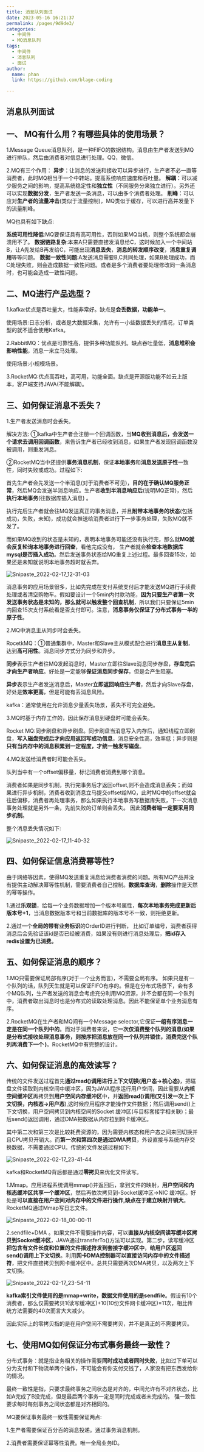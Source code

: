 ```yaml
---
title: 消息队列面试
date: 2023-05-16 16:21:37
permalink: /pages/9d9de3/
categories: 
  - 中间件
  - MQ消息队列
tags: 
  - 中间件
  - 消息队列
  - 面试
author: 
  name: phan
  link: https://github.com/blage-coding

---
```

## 消息队列面试

## 一、 MQ有什么用？有哪些具体的使用场景？

1.Message Queue消息队列，是一种FIFO的数据结构。消息由生产者发送到MQ进行排队，然后由消费者对信息进行处理。QQ，微信。

2.MQ有三个作用：
**异步**：让消息的发送和接收可以异步进行，生产者不必一直等消费者，此时MQ相当于一个中转站。提高系统响应速度和吞吐量。
**解耦**：可以减少服务之间的影响，提高系统稳定性和**独立性**（不同服务分来独立进行）。另外还可以实现**数据分发**，生产者发送一条消息，可以由多个消费者处理。
**削峰**：可以应对**生产者的流量冲击**(类似于流量控制)，MQ类似于缓存，可以进行高并发量下的流量削峰。

MQ也具有如下缺点:

**系统可用性降低**:MQ要保证具有高可用性，否则如果MQ当机，则整个系统都会崩溃用不了。
**数据链路复杂**:本来A只需要直接发消息给C，这时候加入一个中间站B，让A先发给B再发给C，可能出现**消息丢失**，**消息的转发顺序改变**，**消息重复调用**等等问题。
**数据一致性问题**:A发送消息需要B,C共同处理，如果B处理成功，而C处理失败，则会造成数据一致性问题。或者是多个消费者要处理修改同一条消息时，也可能会造成一致性问题。

## 二、MQ进行产品选型？

1.kafka:优点是吞吐量大，性能非常好。缺点是**会丢数据，功能单一**。

使用场景:日志分析，或者是大数据采集，允许有一小些数据丢失的情况，订单类型的就不适合使用Kafka。

2.RabbitMQ：优点是可靠性高，提供多种功能队列。缺点吞吐量低，**消息堆积会影响性能**，消息一来立马处理。

使用场景:小规模场景。

3.RocketMQ:优点高吞吐，高可用，功能全面。缺点是开源版功能不如云上版本，客户端支持JAVA(不能解耦)。

## 三、如何保证消息不丢失？

1.生产者发送消息时会丢失。

解决方法: ①kafka中生产者会注册一个回调函数，当**MQ收到消息后，会发送一个请求去调用回调函数**，来告诉生产者已经收到消息，如果生产者发现回调函数没被调用，则重发消息。

②RocketMQ当中还提供**事务消息机制**，保证**本地事务**和**消息发送原子性**一致性，同时失败或成功。过程如下:

首先生产者会先发送一个半消息(对于消费者不可见)，**目的在于确认MQ服务正常**，然后MQ会发送半消息响应。生产者**收到半消息响应后**(说明MQ正常)，然后**执行本地事务**(往数据库插入消息) 。

执行完后生产者就会往MQ发送真正的事务消息，并且**附带本地事务的状态**(包括成功，失败，未知)，成功就会推送给消费者进行下一步事务处理，失败MQ就不发了。

而如果MQ收到的状态是未知的，表明本地事务可能还没有执行完，那么就**MQ就会反复轮询本地事务进行回查**，看他完成没有， 生产者就会**检查本地数据库mysql是否插入成功**。然后发送事务状态给MQ重复上述过程。最多回查15次，如果还是未知就说明本地事务超时就丢弃。

![Snipaste_2022-02-17_12-31-03](https://jsd.cdn.zzko.cn/gh/blage-coding/picx-images-hosting@master/20230516/a7b00da1aaf04c5698bc26b955ca8223.s3xiryd4csg.webp)

消息事务的应用场景很多，比如先完成在支付系统支付后才能发送MQ进行手续费处理或者清空购物车。假如要设计一个5min内付款功能，**因为只要生产者第一次发送事务状态是未知的，那么就可以触发整个回查机制**，所以我们只要保证5min内回查15次支付系统看是否支付即可。注意，**消息事务仅保证了分布式事务一半的原子性**。

2.MQ中消息主从同步时会丢失。

RocetkMQ：①普通集群中，Master和Slave主从模式配合进行**消息主从复制**，达到**高可用性**。消息同步方式分为同步和异步。

**同步**表示生产者往MQ发起消息时，Master立即往Slave消息同步存盘，**存盘完后才向生产者响应**。好处是一定能够**保证消息同步保存**，但是会产生阻塞。

**异步**表示生产者发送消息后，Master**立即返回响应生产者**，然后才向Slave存盘，好处是**效率更高**，但是可能有丢消息风险。

kafka：通常使用在允许消息少量丢失场景，丢失不可完全避免。

3.MQ时基于内存工作的，因此保存消息到硬盘时可能会丢失。

Rocket MQ:同步刷盘和异步刷盘。同步刷盘当消息写入内存后，通知线程立即刷盘，**写入磁盘完成后才向应用返回写成功信息**，消息安全性高，效率低；异步则是**只有当内存中的消息积累到一定程度，才统一触发写磁盘**。

4.MQ发送给消费者时可能会丢失。

队列当中有一个offset偏移量，标记消费者消费到哪个消息。

消费者如果是同步机制，执行完事务后才返回offset,则不会造成消息丢失；而如果进行异步机制，消费者收到消息立马提交offset给MQ，此时MQ中的offset就会往后偏移，消费者再处理事务，那么如果执行本地事务写数据库失败，下一次消息事务处理就是另外一条，先前失败的订单则会丢失。 因此**消费者端一定要采用同步机制**。

整个消息丢失情况如下:

![Snipaste_2022-02-17_11-40-32](https://jsd.cdn.zzko.cn/gh/blage-coding/picx-images-hosting@master/20230516/4f575bf9ff3148b98a3b3555604afe0c.1e7iqbiqyjnk.webp)

## 四、如何保证信息消费幂等性?

由于网络等因素，使得MQ发送重复消息给消费者消费的问题。所有MQ产品并没有提供主动解决幂等性机制，需要消费者自己控制。**数据库查询**，**删除**操作是天然的幂等操作。

1.通过**乐观锁**，给每一个业务数据增加一个版本号属性，**每次本地事务完成更新后版本号+1**，当消息数据版本号和当前数据库的版本号不一致，则拒绝更新。

2.通过一个**全局的带有业务标识**的OrderID进行判断， 比如订单编号，消费者获得消息后会先验证该id是否已经被消费，如果没有则进行消息处理后，**把id存入redis设置为已消费。**

## 五、如何保证消息的顺序？

1.MQ只需要保证局部有序(对于一个业务而言)，不需要全局有序。 如果只是有一个队列的话，队列天生就是可以保证FIFO有序的。但是在分布式场景下，会有多个MQ队列，生产者发送的消息会考虑充分利用MQ资源，并不会都在同一个队列中，消费者取出消息时也是分布式的读取处理消息。因此不能保证单个业务消息有序。

2.RocketMQ在生产者和MQ间有一个Message selector,它保证**一组有序消息一定是在同一个队列中的**。而对于消费者来说，它**一次仅消费整个队列的消息(如果是分布式接收处理消息事务，则按序把消息放在同一个队列并锁住，消费完这个队列再消费下一个 )**。RocketMQ中有完整的设计。

## 六、如何保证消息的高效读写？

传统的文件发送过程首先**通过read()调用进行上下文切换(用户态->核心态)**，把磁盘文件读取到内核空间中缓冲区，因为JAVA程序运行用户空间，因此需要从**内核空间缓冲区**再拷贝到**用户空间内存缓冲区**中，并**返回read()调用(又引发一次上下文切换，内核态->用户态**),这时候应用程序才能操作文件数据；然后调用send()上下文切换，用户空间拷贝到内核空间的Socket 缓冲区(与目标套接字相关联)；最后send()返回调用，通过DMA把数据从内存拉到网卡缓冲区。

其中第二次和第三次是比较耗费资源的，因为需要内核态和用户态之间来回切换并且CPU拷贝开销大。而**第一次和第四次是通过DMA拷贝**，外设直接与系统内存交换数据，不需要通过CPU。传统的文件发送过程如下:

![Snipaste_2022-02-17_23-41-44](https://jsd.cdn.zzko.cn/gh/blage-coding/picx-images-hosting@master/20230516/3d3ba60d4ff64731b565748e4d00b3f7.1b9v9hkjcy80.webp)

kafka和RocketMQ背后都是通过**零拷贝**来优化文件读写。

1.Mmap。应用进程系统调用mmap()并返回后，拿到文件的映射，**用户空间和内核态缓冲区共享一个缓冲区**，然后再依次拷贝到-Socket缓冲区->NIC 缓冲区。好处是**可以直接在用户空间对内存中的文件进行操作,缺点在于建立映射开销大**。RocketMQ通过Mmap写日志文件。

![Snipaste_2022-02-18_00-00-11](https://jsd.cdn.zzko.cn/gh/blage-coding/picx-images-hosting@master/20230516/e1554ae5a8da436db23760fcc43bbab7.41hwog13qzy0.webp)

2.sendfile+DMA 。如果文件不需要操作内容，可以**直接从内核空间读写缓冲区拷贝到Socket缓冲区**，JAVA通过transferTo()方法可以实现。第二步，读写缓冲区**把包含有文件长度和位置的文件描述符发到套接字缓冲区中**，**给用户区返回send()调用上下文切换**。利用**网卡DMA控制器可以直接访问内存中的文件描述符**，把文件直接拷贝到网卡缓冲区中。总共只需要两次DMA拷贝，以及两次上下文切换。

![Snipaste_2022-02-17_23-54-11](https://jsd.cdn.zzko.cn/gh/blage-coding/picx-images-hosting@master/20230516/78794f55c4da4e6090006b8165342f47.3fkf8oj60ci0.webp)

**kafka索引文件使用的是mmap+write，数据文件使用的是sendfile**。假设有10个消费者，那么仅需要拷贝1(读写缓冲区)+10(10份文件网卡缓冲区)=11次，相比传统方法需要的40次而言大大减少。

因此实际上的零拷贝指的是在用户空间不需要拷贝，并不是真正的不需要拷贝。

## 七、使用MQ如何保证分布式事务最终一致性？

分布式事务：就是指业务相关的操作需要**同时成功或者同时失败**，比如过下单可以分为支付和下物流单两个操作，不可能会有你支付交钱了，人家没有把东西发给你的情况。

最终一致性是指，只要求最终事务之间状态是对齐的，中间允许有不对齐状态，比如A完成了B没完成，但是最后两个事务一定是同时完成或者未完成的。
强一致性要求每时每刻事务之间状态都是对齐相同的。

MQ要保证事务最终一致性需要保证两点:

1.生产者需要保证百分百的消息投递。通过事务消息机制。

2.消费者需要保证幂等性消费。唯一全局业务ID。